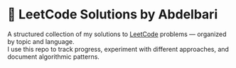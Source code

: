 # 🧠 LeetCode Solutions by Abdelbari

A structured collection of my solutions to [LeetCode](https://leetcode.com) problems — organized by topic and language.  
I use this repo to track progress, experiment with different approaches, and document algorithmic patterns.



